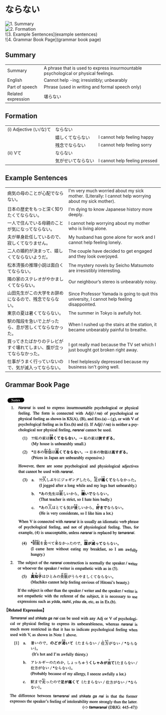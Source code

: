 # ならない

![1. Summary](summary)<br>
![2. Formation](formation)<br>
![3. Example Sentences](example sentences)<br>
![4. Grammar Book Page](grammar book page)<br>


## Summary

<table><tr>   <td>Summary</td>   <td>A phrase that is used to express insurmountable psychological or physical feelings.</td></tr><tr>   <td>English</td>   <td>Cannot help -ing; irresistibly; unbearably</td></tr><tr>   <td>Part of speech</td>   <td>Phrase (used in writing and formal speech only)</td></tr><tr>   <td>Related expression</td>   <td>堪らない</td></tr></table>

## Formation

<table class="table"><tbody><tr class="tr head"><td class="td"><span class="numbers">(i)</span> <span class="bold">Adjective (い/な)て</span></td><td class="td"><span class="concept">ならない</span></td><td class="td"></td></tr><tr class="tr"><td class="td"></td><td class="td"><span>嬉しくて</span><span class="concept">ならない</span></td><td class="td"><span>I cannot help feeling happy</span></td></tr><tr class="tr"><td class="td"></td><td class="td"><span>残念で</span><span class="concept">ならない</span></td><td class="td"><span>I cannot help feeling sorry</span></td></tr><tr class="tr head"><td class="td"><span class="numbers">(ii)</span> <span class="bold">Vて</span></td><td class="td"><span class="concept">ならない</span></td><td class="td"></td></tr><tr class="tr"><td class="td"></td><td class="td"><span>気がせいて</span><span class="concept">ならない</span></td><td class="td"><span>I cannot help feeling pressed</span></td></tr></tbody></table>

## Example Sentences

<table><tr>   <td>病気の母のことが心配でならない。</td>   <td>I'm very much worried about my sick mother. (Literally: I cannot help worrying about my sick mother).</td></tr><tr>   <td>日本の歴史をもっと深く知りたくてならない。</td>   <td>I'm dying to know Japanese history more deeply.</td></tr><tr>   <td>一人で住んでいる母親のことが気になってならない。</td>   <td>I cannot help worrying about my mother who is living alone.</td></tr><tr>   <td>夫が単身赴任しているので、寂しくてなりません。</td>   <td>My husband has gone alone for work and I cannot help feeling lonely.</td></tr><tr>   <td>二人の婚約が決まって、嬉しくてならないようだ。</td>   <td>The couple have decided to get engaged and they look overjoyed.</td></tr><tr>   <td>松本清張の推理小説は面白くてならない。</td>   <td>The mystery novels by Seicho Matsumoto are irresistibly interesting.</td></tr><tr>   <td>隣の家のステレオがやかましくてならない。</td>   <td>Our neighbour&rsquo;s stereo is unbearably noisy.</td></tr><tr>   <td>山田先生がこの大学をお辞めになるので、残念でならない。</td>   <td>Since Professor Yamada is going to quit this university, I cannot help feeling disappointed.</td></tr><tr>   <td>東京の夏は暑くてならない。</td>   <td>The summer in Tokyo is awfully hot.</td></tr><tr>   <td>駅の階段を急いで上がったら、息が苦しくてならなかった。</td>   <td>When I rushed up the stairs at the station, it became unbearably painful to breathe.</td></tr><tr>   <td>買ってきたばかりのテレビがすぐ壊れてしまい、腹が立ってならなかった。</td>   <td>I got really mad because the TV set which I just bought got broken right away.</td></tr><tr>   <td>仕事がうまく行っていないので、気が滅入ってならない。</td>   <td>I feel helplessly depressed because my business isn't going well.</td></tr></table>

## Grammar Book Page

![](../img/Intermediateならない.png)

